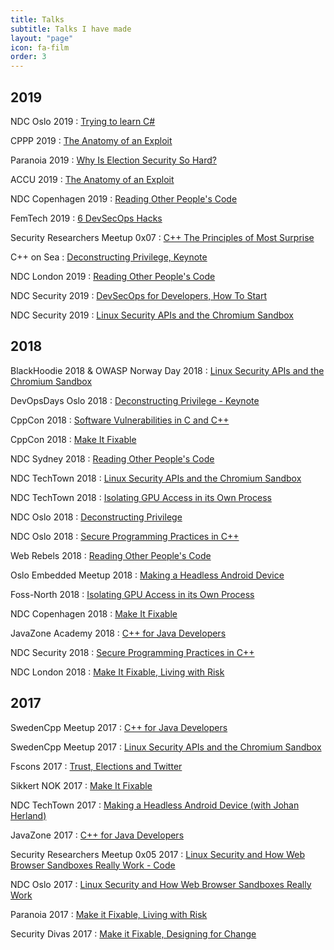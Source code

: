 ```yaml
---
title: Talks
subtitle: Talks I have made
layout: "page"
icon: fa-film
order: 3
---
```


## 2019

NDC Oslo 2019 : [Trying to learn C#](/2019/06/21/trying_to_learn_c_sharp.html)

CPPP 2019 : [The Anatomy of an Exploit](/2019/06/15/the_anatomy_of_an_exploit.html)

Paranoia 2019 : [Why Is Election Security So Hard?](/2019/05/21/why_is_election_security_so_hard.html)

ACCU 2019 : [The Anatomy of an Exploit](/2019/04/10/the_anatomy_of_an_exploit.html)

NDC Copenhagen 2019 : [Reading Other People's Code](/2019/03/29/reading_other_peoples_code.html)

FemTech 2019 : [6 DevSecOps Hacks](/2019/03/27/6_devsecops_hacks.html)

Security Researchers Meetup 0x07 : [C++ The Principles of Most Surprise](/2019/02/25/cpp_the_principles_of_most_surprise.html)

C++ on Sea : [Deconstructing Privilege, Keynote](/2019/02/04/keynote_deconstructing_privilege.html)

NDC London 2019 : [Reading Other People's Code](/2019/01/30/reading_other_peoples_code.html)

NDC Security 2019 : [DevSecOps for Developers, How To Start](/2019/01/25/devsecops_for_developers.html)

NDC Security 2019 : [Linux Security APIs and the Chromium Sandbox](/2019/01/25/linux_security_in_the_chromium_sandbox.html)

## 2018

BlackHoodie 2018 & OWASP Norway Day 2018 : [Linux Security APIs and the Chromium Sandbox](/2018/11/20/linux_security_in_the_chromium_sandbox.html)

DevOpsDays Oslo 2018 : [Deconstructing Privilege - Keynote](/2018/10/29/deconstructing_privilege.html)

CppCon 2018 : [Software Vulnerabilities in C and C++](/2018/09/26/software-vulnerabilities-in-c-and-cpp.html)

CppCon 2018 : [Make It Fixable](/2018/09/25/make_it_fixable.html)

NDC Sydney 2018 : [Reading Other People's Code](/2018/09/19/reading_other_peoples_code.html)

NDC TechTown 2018 : [Linux Security APIs and the Chromium Sandbox](/2018/08/30/linux_security_in_the_chromium_sandbox.html)

NDC TechTown 2018 : [Isolating GPU Access in its Own Process](/2018/08/30/isolating_gpu_access.html)

NDC Oslo 2018 : [Deconstructing Privilege](/2018/06/15/deconstructing_privilege.html)

NDC Oslo 2018 : [Secure Programming Practices in C++](/2018/06/14/secure_programming_practices.html)

Web Rebels 2018 : [Reading Other People's Code](/2018/06/04/reading_other_peoples_code.html)

Oslo Embedded Meetup 2018 : [Making a Headless Android Device](/2018/05/07/headless_android_device.html)

Foss-North 2018 : [Isolating GPU Access in its Own Process](/2018/04/23/isolating_gpu_access.html)

NDC Copenhagen 2018 : [Make It Fixable](/2018/03/16/make_it_fixable.html)

JavaZone Academy 2018 : [C++ for Java Developers](/2018/02/06/cpp_for_java_devs.html)

NDC Security 2018 : [Secure Programming Practices in C++](/2018/01/24/secure_programming_cpp.html)

NDC London 2018 : [Make It Fixable, Living with Risk](/2018/01/19/living_with_risk.html)

## 2017

SwedenCpp Meetup 2017 : [C++ for Java Developers](/2017/11/16/cpp_for_java_devs.html)

SwedenCpp Meetup 2017 : [Linux Security APIs and the Chromium Sandbox](/2017/11/16/linux_browser_sandboxes.html)

Fscons 2017 : [Trust, Elections and Twitter](/2017/11/05/trust_elections_and_twitter.html)

Sikkert NOK 2017 : [Make It Fixable](/2017/10/26/make_it_fixable.html)

NDC TechTown 2017 : [Making a Headless Android Device (with Johan Herland)](/2017/10/23/headless_android_device.html)

JavaZone 2017 : [C++ for Java Developers](/2017/09/13/cpp_for_java_devs.html)

Security Researchers Meetup 0x05 2017 : [Linux Security and How Web Browser Sandboxes Really Work - Code](/2017/06/19/linux_security_sandboxes.html)

NDC Oslo 2017 : [Linux Security and How Web Browser Sandboxes Really Work](/2017/06/15/linux_browser_sandboxes.html)

Paranoia 2017 : [Make it Fixable, Living with Risk](/2017/05/10/living_with_risk.html)

Security Divas 2017 : [Make it Fixable, Designing for Change](/2017/01/26/designing_for_change.html)